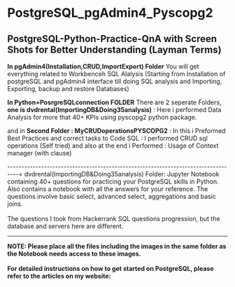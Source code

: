 # PostgreSQL_pgAdmin4_Pyscopg2
## PostgreSQL-Python-Practice-QnA with Screen Shots for Better Understanding (Layman Terms)

**In pgAdmin4(Installation,CRUD,ImportExport)  Folder**
You will get everything related to Workbenceh SQL Alalysis (Starting from Installation of postgreSQL and pgAdmin4 interface till doing SQL analysis and Importing, Exporting, backup and restore Databases)

**In Python+PosrgreSQLconnection  FOLDER**
There are 2 seperate Folders, **one is dvdrental(ImportingDB&Doing35analysis)** : Here i performed Data Analysis for more that 40+ KPIs using pyscopg2 python package.

and in **Second Folder : MyCRUDoperationsPYSCOPG2** : In this i Preformed Best Practices and correct tasks to Code SQL : I performed CRUD sql operations (Self tried) and also at the end i Performed : Usage of Context manager (with clause)

----------------------------------------------------------------------------------=
dvdrental(ImportingDB&Doing35analysis) Folder:
Jupyter Notebook containing 40+ questions for practicing your PostgreSQL skills in Python. Also contains a notebook with all the answers for your reference. 
The questions involve basic select, advanced select, aggregations and basic joins.
<br>
<br>
The questions I took from Hackerrank SQL questions progression, but the database and servers here are different.  

--------------------------------------------------------------------------------------------------
**NOTE: Please place all the files including the images in the same folder as the Notebook needs access to these images.**
<br>
<br>
**For detailed instructions on how to get started on PostgreSQL, please refer to the articles on my website:**
